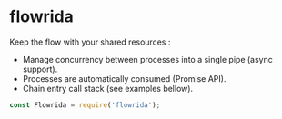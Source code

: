 # flowrida
Keep the flow with your shared resources :
- Manage concurrency between processes into a single pipe (async support).
- Processes are automatically consumed (Promise API).
- Chain entry call stack (see examples bellow).

```javascript
const Flowrida = require('flowrida');
```
